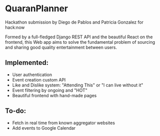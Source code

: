 # QuaranPlanner
Hackathon submission by Diego de Pablos and Patricia Gonzalez for hack:now

Formed by a full-fledged Django REST API and the beautiful React on the frontend, this Web app aims to solve the fundamental problem of sourcing and sharing good quality entertainment between users.

## Implemented:

- User authentication
- Event creation custom API
- Like and Dislike system: "Attending This" or "I can live without it"
- Event filtering by ongoing and "HOT"
- Beautiful frontend with hand-made pages

## To-do:

- Fetch in real time from known aggregator websites
- Add events to Google Calendar
